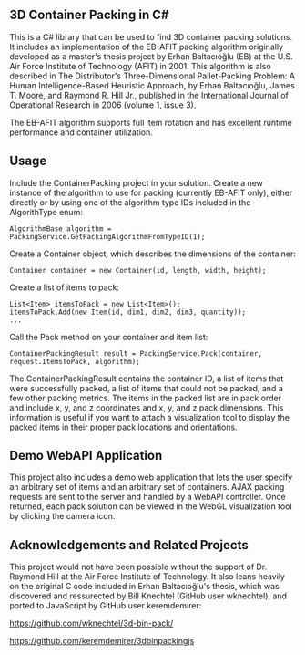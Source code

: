 ## 3D Container Packing in C#

This is a C# library that can be used to find 3D container packing solutions. It includes an implementation of the EB-AFIT packing algorithm originally developed as a master's thesis project by Erhan Baltacıoğlu (EB) at the U.S. Air Force Institute of Technology (AFIT) in 2001. This algorithm is also described in The Distributor's Three-Dimensional Pallet-Packing Problem: A Human Intelligence-Based Heuristic Approach, by Erhan Baltacıoğlu, James T. Moore, and Raymond R. Hill Jr., published in the International Journal of Operational Research in 2006 (volume 1, issue 3).

The EB-AFIT algorithm supports full item rotation and has excellent runtime performance and container utilization.

## Usage

Include the ContainerPacking project in your solution. Create a new instance of the algorithm to use for packing (currently EB-AFIT only), either directly or by using one of the algorithm type IDs included in the AlgorithType enum:

    AlgorithmBase algorithm = PackingService.GetPackingAlgorithmFromTypeID(1);

Create a Container object, which describes the dimensions of the container:

    Container container = new Container(id, length, width, height);

Create a list of items to pack:

    List<Item> itemsToPack = new List<Item>();
    itemsToPack.Add(new Item(id, dim1, dim2, dim3, quantity));
    ...

Call the Pack method on your container and item list:

    ContainerPackingResult result = PackingService.Pack(container, request.ItemsToPack, algorithm);

The ContainerPackingResult contains the container ID, a list of items that were successfully packed, a list of items that could not be packed, and a few other packing metrics. The items in the packed list are in pack order and include x, y, and z coordinates and x, y, and z pack dimensions. This information is useful if you want to attach a visualization tool to display the packed items in their proper pack locations and orientations.

## Demo WebAPI Application

This project also includes a demo web application that lets the user specify an arbitrary set of items and an arbitrary set of containers. AJAX packing requests are sent to the server and handled by a WebAPI controller. Once returned, each pack solution can be viewed in the WebGL visualization tool by clicking the camera icon. 

## Acknowledgements and Related Projects

This project would not have been possible without the support of Dr. Raymond Hill at the Air Force Institute of Technology. It also leans heavily on the original C code included in Erhan Baltacıoğlu's thesis, which was discovered and ressurected by Bill Knechtel (GitHub user wknechtel), and ported to JavaScript by GitHub user keremdemirer:

https://github.com/wknechtel/3d-bin-pack/

https://github.com/keremdemirer/3dbinpackingjs